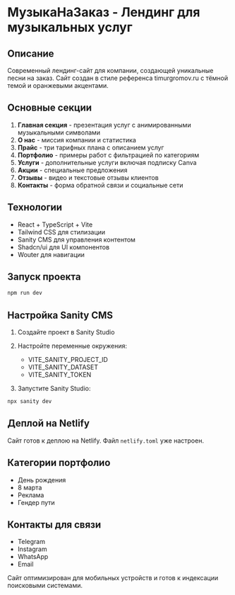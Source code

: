 # МузыкаНаЗаказ - Лендинг для музыкальных услуг

## Описание

Современный лендинг-сайт для компании, создающей уникальные песни на заказ. Сайт создан в стиле референса timurgromov.ru с тёмной темой и оранжевыми акцентами.

## Основные секции

1. **Главная секция** - презентация услуг с анимированными музыкальными символами
2. **О нас** - миссия компании и статистика
3. **Прайс** - три тарифных плана с описанием услуг
4. **Портфолио** - примеры работ с фильтрацией по категориям
5. **Услуги** - дополнительные услуги включая подписку Canva
6. **Акции** - специальные предложения
7. **Отзывы** - видео и текстовые отзывы клиентов
8. **Контакты** - форма обратной связи и социальные сети

## Технологии

- React + TypeScript + Vite
- Tailwind CSS для стилизации
- Sanity CMS для управления контентом
- Shadcn/ui для UI компонентов
- Wouter для навигации

## Запуск проекта

```bash
npm run dev
```

## Настройка Sanity CMS

1. Создайте проект в Sanity Studio
2. Настройте переменные окружения:
   - VITE_SANITY_PROJECT_ID
   - VITE_SANITY_DATASET
   - VITE_SANITY_TOKEN

3. Запустите Sanity Studio:
```bash
npx sanity dev
```

## Деплой на Netlify

Сайт готов к деплою на Netlify. Файл `netlify.toml` уже настроен.

## Категории портфолио

- День рождения
- 8 марта  
- Реклама
- Гендер пути

## Контакты для связи

- Telegram
- Instagram
- WhatsApp
- Email

Сайт оптимизирован для мобильных устройств и готов к индексации поисковыми системами.